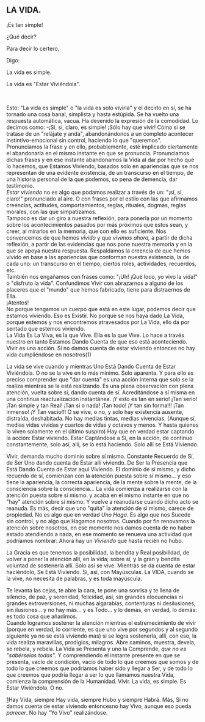 ## LA VIDA.

¡Es tan simple!

¿Qué decir?

Para decir lo certero,

Digo:

La vida es simple.

La vida es "Estar Viviéndola".

</br>

Esto: "La vida es simple" o "la vida es solo vivirla" y el decirlo en sí, se ha tornado una cosa banal, simplista y hasta estúpida. Se ha vuelto una respuesta automática, vacua. Ha devenido la expresión de la comodidad.
Lo decimos como: -¡Sí, sí, claro, es simple! ¡Sólo hay que vivir! Cómo si se tratase de un "relájate y anda", abandonándonos a un completo acontecer instintivo-emocional sin control, haciendo lo que "queremos".</br>
Pronunciamos la frase y en ello, probablemente, esté implicado ciertamente el abandonarla en el mismo instante en que se pronuncia. Pronunciamos dichas frases y en ese instante abandonamos la Vida al dar por hecho que lo hacemos, que Estamos Viviendo, basados solo en apariencias que se nos representan de una evidente existencia, de un transcurso en el tiempo, de una historia personal de la que podemos, so pena de demencia, dar testimonio.</br>
_Estar viviendo_ no es algo que podamos realizar a través de un: "¡sí, sí, claro!" pronunciado al aire. O con frases por el estilo con las que afirmamos creencias, actitudes, comportamientos, reglas, rituales, dogmas, reglas morales, con las que simpatizamos.</br>
Tampoco es dar un giro a nuestra reflexión, para ponerla por un momento sobre los acontecimientos pasados por más próximos que estos sean, y creer, al mirarlos en la memoria, que con ello es suficiente. Nos convencemos de que hemos _vivido_ y que _vivimos ahora,_ a partir de dicha reflexión, a partir de las evidencias que nos pone nuestra memoria y en la que se apoya nuestra respuesta. Respaldamos la creencia de que hemos vivido en base a las apariencias que conforman nuestra existencia, la de cada uno: un transcurso en el tiempo, ciertos roles, actividades, recuerdos, etc.</br>
También nos engañamos con frases como: "¡Uh! ¡Qué loco, yo vivo la vida!" o "disfruto la vida". Confundimos Vivir con abrazarnos a alguno de los placeres que el "mundo" que hemos fabricado, tiene para distraernos de Ella.</br>
¡Atentos!</br>
No porque tengamos un cuerpo que está en este lugar, podemos decir que estamos viviendo. Eso es Existir. No porque se nos haya dado La Vida, porque estemos y nos encontremos atravesados por La Vida, ello da por sentado que estemos viviendo.</br>
La Vida Es La Viva, es la que Vive. Ella es la que Vive. Lo hace a través nuestro en tanto Estamos Dando Cuenta de que eso está aconteciendo. Vivir es una acción. Si no damos cuenta de estar viviendo entonces no hay vida cumpliéndose en nosotros(1)


La vida se vive cuando y mientras Uno Está Dando Cuenta de Estar Viviéndola. O no se la vive en lo más mínimo. Solo aparenta. Y para ello es preciso comprender que "dar cuenta" es una acción interna que solo se la realiza mientras se la está realizando. Es una plena observación con plena atención, vuelta sobre sí, dando cuenta de sí. Acreditándose a sí misma en una continua reactualización instantánea.
¡Y esto es tan en serio! ¡Tan serio! ¡Tan simple y tan Real! ¡Tan sí o nada! ¡Tan todo! ¡Y tan sin forma!!! ¡Tan inmenso! ¡Y Tan vacío!!!
O se vive, o no, y solo hay existencia ausente, distraída, deshabitada.
No hay medias tintas, medias vivencias.
(Aunque sí, medias vidas vividas y cuartos de vidas y octavos y menos. Y hasta quienes la viven solamente en el último suspiro)
Hay que en verdad estar captando la acción: Estar viviendo.
Estar Captándose a Sí, en la acción, de continuo constantemente, solo así, allí, se lo está haciendo.
Solo allí se Está Viviendo.

Vivir, demanda mucho dominio sobre sí mismo. Constante Recuerdo de Sí, de Ser Uno dando cuenta de Estar allí viviendo. De Ser la Presencia que Está Dando Cuenta de Estar aquí Viviendo.
El dominio de sí mismo, y dicho recuerdo de sí, comienzan con la atención puesta sobre sí mismo… y eso tiene la apariencia, la correcta apariencia, de la mente sobre la mente, de la consciencia sobre la consciencia…
La vida comienza a realizarse con la atención puesta sobre sí mismo. y acaba en el mismo instante en que no "hay" atención sobre sí mismo. Y vuelve a reanudarse cuando dicho acto se reanuda. Es más, decir que uno "quita" la atención de sí mismo, carece de propiedad. No es algo que en verdad _Uno Haga_. Es algo que nos Sucede sin control, y no algo que Hagamos nosotros. Cuando por fin renovamos la atención sobre nosotros, en ese momento nos damos cuenta de no haber estado atendiendo a nada, en ese momento se renueva una actividad que podríamos nombrar: Ahora hay un _Viviendo_ que hasta recién no hubo.

La Gracia es que tenemos la posibilidad, la bendita y Real posibilidad, de volver a poner la atención allí, en la vida; sobre sí, y la gran y bendita voluntad de sostenerla allí.
Solo así se vive.
Mientras se da cuenta de estar haciéndolo, Se Está Viviendo. Si, así, con Mayúsculas. La VIDA, cuando se la vive, no necesita de palabras, y es toda mayúscula.

Te levanta las cejas, te abre la cara, te pone una sonrisa y te llena de silencio, de paz, y serenidad, felicidad, así, sin grandes elocuencias ni grandes extroversiones, ni muchas algarabías, contenturas ni desilusiones, sin ilusiones… y no hay más… y es Todo… y lo demás, en verdad, lo demás: es todo cosa que añadimos.</br>
Cuando logramos sostener la atención mientras el estremecimiento de vivir (porque en verdad, lo corriente, es que uno vive por segundos y al segundo siguiente ya no se está viviendo mas) si se logra sostenerla, allí, con eso, la vida realiza maravillas, prodigios, milagros. Abre caminos, muestra, devela, se rebela, y rebela. La Vida se Presenta y uno la Comprende, _que no es "sabérselas todas"_. Y comprendiendo el instante presente en que se presenta, vacío de condición, vacío de todo lo que creemos que somos y de todo lo que creemos que podríamos haber sido y llegar a Ser, y de todo lo que creemos que podría llegar a ser lo que llamamos nuestra Vida, comienza la comprensión de la Humanidad.
Vivir.
La vida, es simple.
Es Estar Viviéndola. O no.

[1](#sdfootnote1anc)Hay Vida, siempre Hay vida, siempre Hubo y siempre Habrá. Más, Si no damos cuenta de estar viviendo entoncesno hay Vivo, aunque eso pueda _parecer_. No hay "Yo Vivo" realizándose.